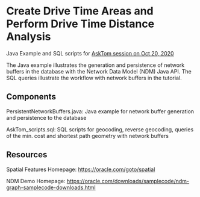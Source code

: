 # Create Drive Time Areas and Perform Drive Time Distance Analysis

Java Example and SQL scripts for [AskTom session on Oct 20, 2020](https://asktom.oracle.com/pls/apex/asktom.search?oh=10082)

The Java example illustrates the generation and persistence of network buffers in the database with the Network Data Model (NDM) Java API.
The SQL queries illustrate the workflow with network buffers in the tutorial.

## Components

PersistentNetworkBuffers.java: Java example for network buffer generation and persistence to the database

AskTom_scripts.sql: SQL scripts for geocoding, reverse geocoding, queries of the min. cost and shortest path geometry with network buffers

## Resources

Spatial Features Homepage: https://oracle.com/goto/spatial

NDM Demo Homepage: https://oracle.com/downloads/samplecode/ndm-graph-samplecode-downloads.html
